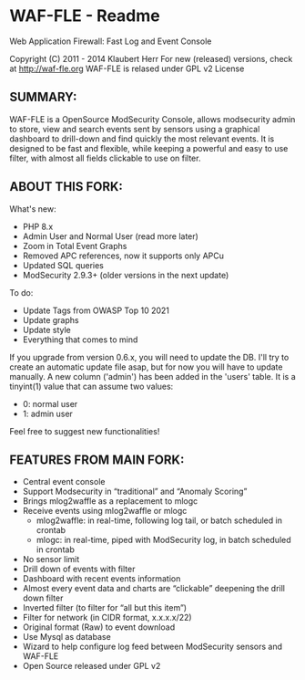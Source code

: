 WAF-FLE - Readme
===================

Web Application Firewall: Fast Log and Event Console

   Copyright (C) 2011 - 2014  Klaubert Herr 
   For new (released) versions, check at http://waf-fle.org
   WAF-FLE is relased under GPL v2 License

SUMMARY:
---------
WAF-FLE is a OpenSource ModSecurity Console, allows modsecurity admin
to store, view and search events sent by sensors using a graphical 
dashboard to drill-down and find quickly the most relevant events. It
is designed to be fast and flexible, while keeping a powerful and easy
to use filter, with almost all fields clickable to use on filter.

ABOUT THIS FORK:
---------
What's new:
   - PHP 8.x
   - Admin User and Normal User (read more later)
   - Zoom in Total Event Graphs
   - Removed APC references, now it supports only APCu
   - Updated SQL queries
   - ModSecurity 2.9.3+ (older versions in the next update)

To do:
   - Update Tags from OWASP Top 10 2021
   - Update graphs 
   - Update style
   - Everything that comes to mind

If you upgrade from version 0.6.x, you will need to update the DB. 
I'll try to create an automatic update file asap, but for now you will
have to update manually. A new column ('admin') has been added in the
'users' table. It is a tinyint(1) value that can assume two values:
 - 0: normal user
 - 1: admin user

Feel free to suggest new functionalities! 


FEATURES FROM MAIN FORK:
---------
   - Central event console
   - Support Modsecurity in “traditional” and “Anomaly Scoring”
   - Brings mlog2waffle as a replacement to mlogc
   - Receive events using mlog2waffle or mlogc
      - mlog2waffle: in real-time, following log tail, or batch scheduled in crontab
      - mlogc: in real-time, piped with ModSecurity log, in batch scheduled in crontab
   - No sensor limit
   - Drill down of events with filter
   - Dashboard with recent events information
   - Almost every event data and charts are “clickable” deepening the drill down filter
   - Inverted filter (to filter for “all but this item”)
   - Filter for network (in CIDR format, x.x.x.x/22)
   - Original format (Raw) to event download
   - Use Mysql as database
   - Wizard to help configure log feed between ModSecurity sensors and WAF-FLE
   - Open Source released under GPL v2

